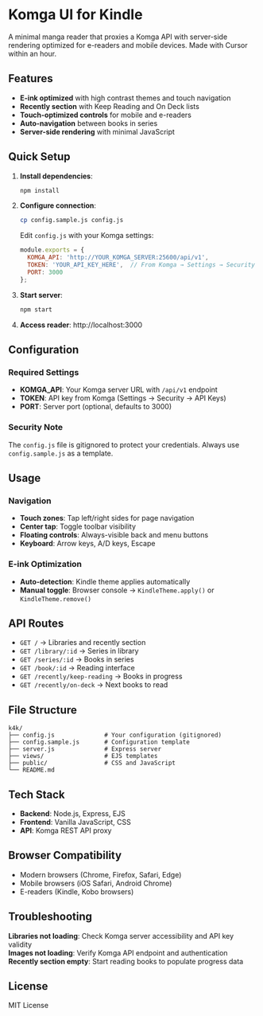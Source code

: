 # Komga UI for Kindle

A minimal manga reader that proxies a Komga API with server-side rendering optimized for e-readers and mobile devices. Made with Cursor within an hour.

## Features

- **E-ink optimized** with high contrast themes and touch navigation
- **Recently section** with Keep Reading and On Deck lists
- **Touch-optimized controls** for mobile and e-readers
- **Auto-navigation** between books in series
- **Server-side rendering** with minimal JavaScript

## Quick Setup

1. **Install dependencies**:
   ```bash
   npm install
   ```

2. **Configure connection**:
   ```bash
   cp config.sample.js config.js
   ```
   Edit `config.js` with your Komga settings:
   ```javascript
   module.exports = {
     KOMGA_API: 'http://YOUR_KOMGA_SERVER:25600/api/v1',
     TOKEN: 'YOUR_API_KEY_HERE',  // From Komga → Settings → Security → API Keys
     PORT: 3000
   };
   ```

3. **Start server**:
   ```bash
   npm start
   ```

4. **Access reader**: http://localhost:3000

## Configuration

### Required Settings
- **KOMGA_API**: Your Komga server URL with `/api/v1` endpoint
- **TOKEN**: API key from Komga (Settings → Security → API Keys)
- **PORT**: Server port (optional, defaults to 3000)

### Security Note
The `config.js` file is gitignored to protect your credentials. Always use `config.sample.js` as a template.

## Usage

### Navigation
- **Touch zones**: Tap left/right sides for page navigation
- **Center tap**: Toggle toolbar visibility
- **Floating controls**: Always-visible back and menu buttons
- **Keyboard**: Arrow keys, A/D keys, Escape

### E-ink Optimization
- **Auto-detection**: Kindle theme applies automatically
- **Manual toggle**: Browser console → `KindleTheme.apply()` or `KindleTheme.remove()`

## API Routes

- `GET /` → Libraries and recently section
- `GET /library/:id` → Series in library
- `GET /series/:id` → Books in series  
- `GET /book/:id` → Reading interface
- `GET /recently/keep-reading` → Books in progress
- `GET /recently/on-deck` → Next books to read

## File Structure

```
k4k/
├── config.js              # Your configuration (gitignored)
├── config.sample.js       # Configuration template
├── server.js              # Express server
├── views/                 # EJS templates
├── public/                # CSS and JavaScript
└── README.md
```

## Tech Stack

- **Backend**: Node.js, Express, EJS
- **Frontend**: Vanilla JavaScript, CSS
- **API**: Komga REST API proxy

## Browser Compatibility

- Modern browsers (Chrome, Firefox, Safari, Edge)
- Mobile browsers (iOS Safari, Android Chrome)
- E-readers (Kindle, Kobo browsers)

## Troubleshooting

**Libraries not loading**: Check Komga server accessibility and API key validity  
**Images not loading**: Verify Komga API endpoint and authentication  
**Recently section empty**: Start reading books to populate progress data

## License

MIT License 
